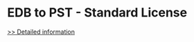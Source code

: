 # EDB to PST - Standard License
[>> Detailed information](https://secure.shareit.com/shareit/product.html?productid=300810696&affiliateid=200057808)
